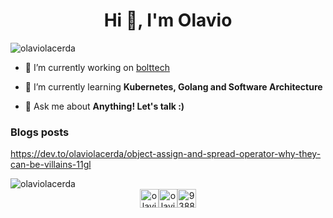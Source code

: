 <h1 align="center">Hi 👋, I'm Olavio</h1>

<p align="left"> <img src="https://komarev.com/ghpvc/?username=olaviolacerda" alt="olaviolacerda" /> </p>

- 🔭 I’m currently working on [bolttech](https://https://www.bolttech.io/)

- 🌱 I’m currently learning **Kubernetes, Golang and Software Architecture**

- 💬 Ask me about **Anything! Let's talk :)**

### Blogs posts
<!-- BLOG-POST-LIST:START -->
https://dev.to/olaviolacerda/object-assign-and-spread-operator-why-they-can-be-villains-11gl
<!-- BLOG-POST-LIST:END -->

<img align="center" src="https://github-readme-stats.vercel.app/api?username=olaviolacerda&show_icons=true" alt="olaviolacerda" />

<div align="center" style="display:flex; justify-content:center; align-items: center;">
<a href="https://dev.to/olaviolacerda" target="blank"><img align="center" src="https://cdn.jsdelivr.net/npm/simple-icons@3.0.1/icons/dev-dot-to.svg" alt="olaviolacerda" height="30" width="30" /></a>
<a href="https://linkedin.com/in/olavio-lacerda" target="blank"><img align="center" src="https://cdn.jsdelivr.net/npm/simple-icons@3.0.1/icons/linkedin.svg" alt="olavio-lacerda" height="30" width="30" /></a>
<a href="https://stackoverflow.com/users/9388448" target="blank"><img align="center" src="https://cdn.jsdelivr.net/npm/simple-icons@3.0.1/icons/stackoverflow.svg" alt="9388448" height="30" width="30" /></a>
</div>
